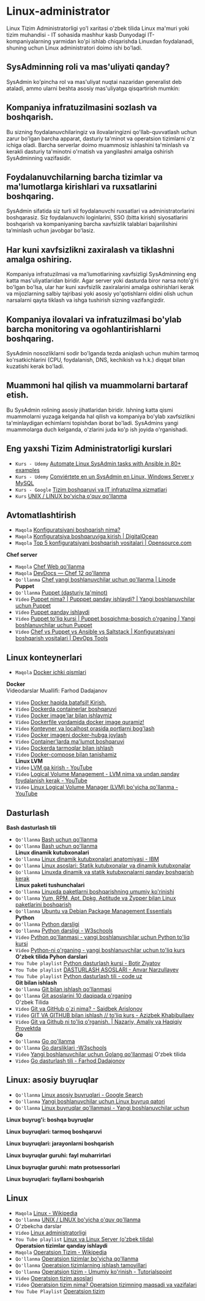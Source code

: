 # Linux-administrator
Linux Tizim Administratorligi yo'l xaritasi o'zbek tilida
Linux ma'muri yoki tizim muhandisi - IT sohasida mashhur kasb Dunyodagi IT-kompaniyalarning yarmidan ko'pi ishlab chiqarishda Linuxdan foydalanadi, shuning uchun Linux administratori doimo ishi bo'ladi.
## SysAdminning roli va mas'uliyati qanday?
SysAdmin ko'pincha rol va mas'uliyat nuqtai nazaridan generalist deb ataladi, ammo ularni beshta asosiy mas'uliyatga qisqartirish mumkin:
## Kompaniya infratuzilmasini sozlash va boshqarish.<br>
Bu sizning foydalanuvchilaringiz va ilovalaringizni qo'llab-quvvatlash uchun zarur bo'lgan barcha apparat, dasturiy ta'minot va operatsion tizimlarni o'z ichiga oladi. Barcha serverlar doimo muammosiz ishlashini ta'minlash va kerakli dasturiy ta'minotni o'rnatish va yangilashni amalga oshirish SysAdminning vazifasidir.
## Foydalanuvchilarning barcha tizimlar va ma'lumotlarga kirishlari va ruxsatlarini boshqaring. <br>
SysAdmin sifatida siz turli xil foydalanuvchi ruxsatlari va administratorlarini boshqarasiz. Siz foydalanuvchi loginlarini, SSO (bitta kirish) siyosatlarini boshqarish va kompaniyaning barcha xavfsizlik talablari bajarilishini taʼminlash uchun javobgar boʻlasiz.
## Har kuni xavfsizlikni zaxiralash va tiklashni amalga oshiring. <br>
Kompaniya infratuzilmasi va ma'lumotlarining xavfsizligi SysAdminning eng katta mas'uliyatlaridan biridir. Agar server yoki dasturda biror narsa noto'g'ri bo'lgan bo'lsa, ular har kuni xavfsizlik zaxiralarini amalga oshirishlari kerak va mijozlarning salbiy tajribasi yoki asosiy yo'qotishlarni oldini olish uchun narsalarni qayta tiklash va ishga tushirish sizning vazifangizdir.
## Kompaniya ilovalari va infratuzilmasi bo'ylab barcha monitoring va ogohlantirishlarni boshqaring.<br>
SysAdmin nosozliklarni sodir bo'lganda tezda aniqlash uchun muhim tarmoq ko'rsatkichlarini (CPU, foydalanish, DNS, kechikish va h.k.) diqqat bilan kuzatishi kerak bo'ladi.
## Muammoni hal qilish va muammolarni bartaraf etish.<br> 
Bu SysAdmin rolining asosiy jihatlaridan biridir. Ishning katta qismi muammolarni yuzaga kelganda hal qilish va kompaniya bo'ylab xavfsizlikni ta'minlaydigan echimlarni topishdan iborat bo'ladi. SysAdmins yangi muammolarga duch kelganda, o'zlarini juda ko'p ish joyida o'rganishadi.
##  Eng yaxshi Tizim Administratorligi kurslari
* `Kurs - Udemy` [Automate Linux SysAdmin tasks with Ansible in 80+ examples](https://www.udemy.com/course/automate-linux-tasks-with-ansible/) <br>
* `Kurs - Udemy` [Conviértete en un SysAdmin en Linux, Windows Server y MySQL](https://www.udemy.com/course/conviertete-en-un-sysadmin-en-linux-windows-server-y-mysql/) <br>
* `Kurs - Google` [Tizim boshqaruvi va IT infratuzilma xizmatlari ](https://www.coursera.org/learn/system-administration-it-infrastructure-services) <br>
* `Kurs` [UNIX / LINUX bo'yicha o'quv qo'llanma](https://www.tutorialspoint.com/unix/index.htm) <br>

##  Avtomatlashtirish
* `Maqola` [Konfiguratsiyani boshqarish nima?](https://www.redhat.com/en/topics/automation/what-is-configuration-management)
* `Maqola` [Konfiguratsiya boshqaruviga kirish | DigitalOcean](https://www.digitalocean.com/community/tutorials/an-introduction-to-configuration-management)
* `Maqola` [Top 5 konfiguratsiyani boshqarish vositalari | Opensource.com](https://opensource.com/article/18/12/configuration-management-tools)

**Chef server**
* `Maqola` [Chef Web qo'llanma](https://docs.chef.io/)
* `Maqola` [DevDocs &mdash; Chef 12 qo'llanma](https://devdocs.io/chef~12/)
* `Qo'llanma` [Chef  yangi boshlanuvchilar uchun qo'llanma | Linode](https://www.linode.com/docs/applications/configuration-management/beginners-guide-chef/) <br>
**Puppet**
* `Qo'llanma` [Puppet (dasturiy ta'minot)](https://en.wikipedia.org/wiki/Puppet_(software))
* `Video` [Puppet nima? | Pupppet qanday ishlaydi? | Yangi boshlanuvchilar uchun Puppet](https://youtu.be/llcjg1R0DdM)
* `Video` [Puppet qanday ishlaydi](https://youtu.be/QFcqvBk1gNA)
* `Video` [Puppet to'liq kursi | Puppet bosqichma-bosqich o'rganing | Yangi boshlanuvchilar uchun Puppet](https://youtu.be/F-NGOvYiV9g)
* `Video` [Chef vs Puppet vs Ansible vs Saltstack | Konfiguratsiyani boshqarish vositalari | DevOps Tools](https://youtu.be/_TVNCTK808I) <br>


## Linux konteynerlari
* `Maqola` [Docker ichki qismlari](https://medium.com/@BeNitinAgarwal/understanding-the-docker-internals-7ccb052ce9fe)

**Docker** <br>
Videodarslar Muallifi: Farhod Dadajanov
* `Video` [Docker haqida batafsil! Kirish.](https://youtu.be/trW0gihZ78E)
* `Video` [Dockerda containerlar boshqaruvi](https://youtu.be/QCez1zKsSRg)
* `Video` [Docker image'lar bilan ishlaymiz](https://youtu.be/MMP8wCj-5Gg)
* `Video` [Dockerfile yordamida docker image quramiz!](https://youtu.be/qHTs15-_mdU)
* `Video` [Konteyner va localhost orasida portlarni bog'lash](https://youtu.be/3aZ0BnRMo0w)
* `Video` [Docker imageni docker-hubga joylash ](https://youtu.be/XRGkMXfQu64)
* `Video` [Container'larda ma'lumot boshqaruvi ](https://youtu.be/TRS1G6OZDjE)
* `Video` [Dockerda tarmoqlar bilan ishlash ](https://youtu.be/j6oEaDrVi08)
* `Video` [Docker-compose bilan tanishamiz ](https://youtu.be/WBTv6ONh1iI) <br>
**Linux LVM**
* `Video` [LVM ga kirish - YouTube](https://youtu.be/dMHFArkANP8)
* `Video` [Logical Volume Management - LVM nima va undan qanday foydalanish kerak - YouTube](https://youtu.be/214rUhQe7B4)
* `Video` [Linux Logical Volume Manager (LVM) bo'yicha qo'llanma - YouTube](https://youtu.be/MeltFN-bXrQ)
## Dasturlash
**Bash dasturlash tili**
* `Qo'llanma` [Bash uchun qo'llanma](https://tiswww.case.edu/php/chet/bash/bashref.html)
* `Qo'llanma` [Bash uchun qo'llanma](https://www.gnu.org/savannah-checkouts/gnu/bash/manual/bash.html) <br>
**Linux dinamik kutubxonalari**
* `Qo'llanma` [Linux dinamik kutubxonalari anatomiyasi - IBM](https://developer.ibm.com/tutorials/l-dynamic-libraries/)
* `Qo'llanma` [Linux asoslari: Statik kutubxonalar va dinamik kutubxonalar](https://medium.com/swlh/linux-basics-static-libraries-vs-dynamic-libraries-a7bcf8157779)
* `Qo'llanma` [Linuxda dinamik va statik kutubxonalarni qanday boshqarish kerak](https://opensource.com/article/20/6/linux-libraries) <br>
**Linux paketi tushunchalari**
* `Qo'llanma` [Linuxda paketlarni boshqarishning umumiy ko'rinishi](https://www.linode.com/docs/guides/linux-package-management-overview/)
* `Qo'llanma` [Yum, RPM, Apt, Dpkg, Aptitude va Zypper bilan Linux paketlarini boshqarish](https://www.tecmint.com/linux-package-management/)
* `Qo'llanma` [Ubuntu va Debian Package Management Essentials](https://www.digitalocean.com/community/tutorials/ubuntu-and-debian-package-management-essentials) <br>
**Python**
* `Qo'llanma` [Python darsligi](https://docs.python.org/3/tutorial/)
* `Qo'llanma` [Python darsligi - W3schools](https://www.w3schools.com/python/)
* `Video` [Python qo'llanmasi - yangi boshlanuvchilar uchun Python to'liq kursi](https://youtu.be/_uQrJ0TkZlc)
* `Video` [Python-ni o'rganing - yangi boshlanuvchilar uchun to'liq kurs](https://youtu.be/rfscVS0vtbw) <br>
**O'zbek tilida Pyhon darslari**
* `You Tube playlist` [Python dasturlash kursi - Botir Ziyatov ](https://www.youtube.com/playlist?list=PLOvS2OkP87tSfos3rmPAhg9FqFDhbOcr1)
* `You Tube playlist` [DASTURLASH ASOSLARI - Anvar Narzullayev ](https://www.youtube.com/playlist?list=PLwsopmzfbOn9Lw5D7a26THpBDgAma1Sus)
* `You Tube playlist` [Python dasturlash tili - code uz ](https://www.youtube.com/playlist?list=PLPCDJXWqKXKEYN2Ke6v79YmDs9K3YK27v) <br>
**Git bilan ishlash**
* `Qo'llanma` [Git bilan ishlash qo'llanmasi](https://git-scm.com/docs/gittutorial)
* `Qo'llanma` [Git asoslarini 10 daqiqada o'rganing](https://www.freecodecamp.org/news/learn-the-basics-of-git-in-under-10-minutes-da548267cc91/) <br>
O'zbek Tilida
* `Video` [Git va GitHub o`zi nima? - Saidbek Arislonov
](https://youtu.be/JtVnOZ26XHA) 
* `Video` [GIT VA GITHUB bilan ishlash // to'liq kurs - Azizbek Khabibullaev
](https://youtu.be/GYmLXBlTqfE)
* `Video` [Git va Github ni to'liq o'rganish. | Nazariy, Amaliy va Haqiqiy Proyektda](https://youtu.be/Yzc9BSC8rwk) <br>
**Go**
* `Qo'llanma` [Go qo'llanma](https://go.dev/doc/)
* `Qo'llanma` [Go darsliklari -W3schools](https://www.w3schools.com/go/)
* `Video` [Yangi boshlanuvchilar uchun Golang qo'llanmasi](https://youtu.be/YS4e4q9oBaU)
O'zbek tilida
* `Video` [Go dasturlash tili - Farhod Dadajonov](https://www.youtube.com/playlist?list=PL_WK6W0Gn1I4LW8Iur4V6GF16hnZi3-6_) <br>

## Linux: asosiy buyruqlar
* `Qo'llanma` [Linux asosiy buyruqlari - Google Search](https://www.google.com/search?q=linux+basic+commands)
* `Qo'llanma` [Yangi boshlanuvchilar uchun Linux buyruq qatori](https://ubuntu.com/tutorials/command-line-for-beginners#1-overview)
* `Qo'llanma` [Linux buyruqlar qo'llanmasi - Yangi boshlanuvchilar uchun](https://www.freecodecamp.org/news/the-linux-commands-handbook/) <br>

**Linux buyrug'i: boshqa buyruqlar**

**Linux buyruqlari: tarmoq boshqaruvi**

**Linux buyruqlari: jarayonlarni boshqarish**

**Linux buyruqlar guruhi: fayl muharrirlari**

**Linux buyruqlar guruhi: matn protsessorlari**

**Linux buyruqlari: fayllarni boshqarish** <br>

## Linux
* `Maqola` [Linux - Wikipedia](https://en.wikipedia.org/wiki/Linux)
* `Qo'llanma` [UNIX / LINUX bo'yicha o'quv qo'llanma](https://www.tutorialspoint.com/unix/index.htm) <br>
* O'zbekcha darslar
* `Video` [Linux administratorligi](https://youtube.com/playlist?list=PLnWjQgQJSy-feZmLrEwl-YAC-zegZ1oFX)
* `You Tube playlist` [Linux va Linux Server (o'zbek tilida)](https://youtube.com/playlist?list=PLdulU06-w0HstHoocRYokEi1HnEFUZX2u) <br>
**Operatsion tizimlar qanday ishlaydi**
* `Maqola` [Operatsion Tizim - Wikipedia](https://en.wikipedia.org/wiki/Operating_system)
* `Qo'llanma` [Operatsion tizimlar bo'yicha qo'llanma](https://www.sophia.org/tutorials/operating-systems)
* `Qo'llanma` [Operatsion tizimlarning ishlash tamoyillari](http://www.cburch.com/books/os/index.html)
* `Qo'llanma` [Operatsion tizim - Umumiy ko'rinish - Tutorialspoint](https://www.tutorialspoint.com/operating_system/os_overview.htm)
* `Video` [Operatsion tizim asoslari](https://www.youtube.com/watch?v=9GDX-IyZ_C8&t=346s)
* `Video` [Operatsion tizim nima? Operatsion tizimning maqsadi va vazifalari](https://youtu.be/ACsLvXuaKxw)
* `You Tube Playlist` [Operatsion tizim](https://youtube.com/playlist?list=PLBlnK6fEyqRiVhbXDGLXDk_OQAeuVcp2O)


